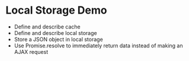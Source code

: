 # Local Storage Demo

* Define and describe cache
* Define and describe local storage
* Store a JSON object in local storage
* Use Promise.resolve to immediately return data instead of making an AJAX request
